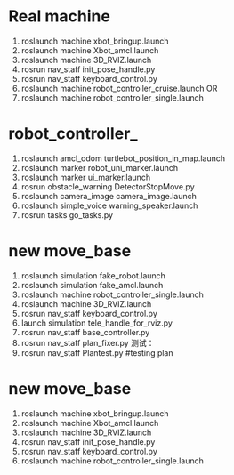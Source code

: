 # Real machine 
1. roslaunch machine xbot_bringup.launch
2. roslaunch machine Xbot_amcl.launch
3. roslaunch machine 3D_RVIZ.launch
4. rosrun nav_staff init_pose_handle.py
5. rosrun nav_staff keyboard_control.py
6. roslaunch machine robot_controller_cruise.launch
OR
6. roslaunch machine robot_controller_single.launch


# robot_controller_
1. roslaunch amcl_odom turtlebot_position_in_map.launch
2. roslaunch marker robot_uni_marker.launch
3. roslaunch marker ui_marker.launch
4. rosrun obstacle_warning DetectorStopMove.py 
5. roslaunch camera_image camera_image.launch 
6. roslaunch simple_voice warning_speaker.launch
7. rosrun tasks go_tasks.py


# new move_base
1. roslaunch simulation fake_robot.launch
2. roslaunch simulation fake_amcl.launch
3. roslaunch machine robot_controller_single.launch
4. roslaunch machine 3D_RVIZ.launch
5. rosrun nav_staff keyboard_control.py
6. launch simulation tele_handle_for_rviz.py
7. rosrun nav_staff base_controller.py
8. rosrun nav_staff plan_fixer.py
测试：
8. rosrun nav_staff Plantest.py #testing plan

# new move_base
1. roslaunch machine xbot_bringup.launch
2. roslaunch machine Xbot_amcl.launch
3. roslaunch machine 3D_RVIZ.launch
4. rosrun nav_staff init_pose_handle.py
5. rosrun nav_staff keyboard_control.py
6. roslaunch machine robot_controller_single.launch

